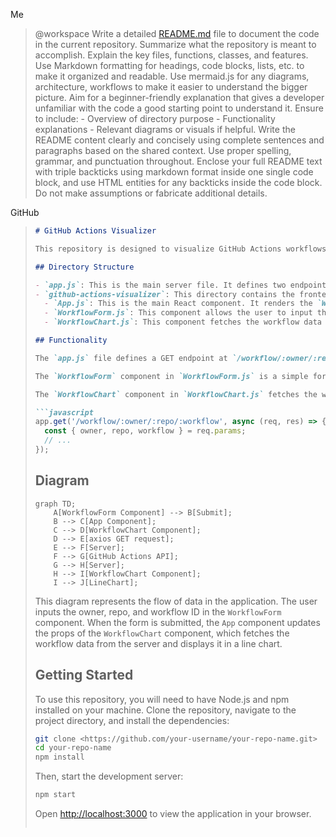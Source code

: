 Me

> @workspace Write a detailed [README.md](http://readme.md/) file to document the code in the current repository. Summarize what the repository is meant to accomplish. Explain the key files, functions, classes, and features. Use Markdown formatting for headings, code blocks, lists, etc. to make it organized and readable. Use mermaid.js for any diagrams, architecture, workflows to make it easier to understand the bigger picture. Aim for a beginner-friendly explanation that gives a developer unfamiliar with the code a good starting point to understand it. Ensure to include: - Overview of directory purpose - Functionality explanations - Relevant diagrams or visuals if helpful. Write the README content clearly and concisely using complete sentences and paragraphs based on the shared context. Use proper spelling, grammar, and punctuation throughout. Enclose your full README text with triple backticks using markdown format inside one single code block, and use HTML entities for any backticks inside the code block. Do not make assumptions or fabricate additional details.
> 

GitHub

> 
> 
> 
> ```markdown
> # GitHub Actions Visualizer
> 
> This repository is designed to visualize GitHub Actions workflows. It fetches data from the GitHub Actions API and displays it in a line chart. The main components of this repository are the `app.js` file, which serves as the backend server, and the `github-actions-visualizer` directory, which contains the frontend React application.
> 
> ## Directory Structure
> 
> - `app.js`: This is the main server file. It defines two endpoints: one for the root URL and one for fetching workflow data.
> - `github-actions-visualizer`: This directory contains the frontend React application. Key files include:
>   - `App.js`: This is the main React component. It renders the `WorkflowForm` and `WorkflowChart` components.
>   - `WorkflowForm.js`: This component allows the user to input the owner, repo, and workflow ID.
>   - `WorkflowChart.js`: This component fetches the workflow data from the server and displays it in a line chart.
> 
> ## Functionality
> 
> The `app.js` file defines a GET endpoint at `/workflow/:owner/:repo/:workflow`. This endpoint fetches workflow data from the GitHub Actions API using the provided owner, repo, and workflow ID. It uses the `axios` library to send the API request and the `GITHUB_TOKEN` environment variable for authentication.
> 
> The `WorkflowForm` component in `WorkflowForm.js` is a simple form that takes the owner, repo, and workflow ID as input. When the form is submitted, it calls the `onSubmit` prop with the input values.
> 
> The `WorkflowChart` component in `WorkflowChart.js` fetches the workflow data from the server when it receives new props. It uses the `axios` library to send the GET request and the `recharts` library to display the data in a line chart.
> 
> ```javascript
> app.get('/workflow/:owner/:repo/:workflow', async (req, res) => {
>   const { owner, repo, workflow } = req.params;
>   // ...
> });
> 
> ```
> 
> ## Diagram
> 
> ```mermaid
> graph TD;
>     A[WorkflowForm Component] --> B[Submit];
>     B --> C[App Component];
>     C --> D[WorkflowChart Component];
>     D --> E[axios GET request];
>     E --> F[Server];
>     F --> G[GitHub Actions API];
>     G --> H[Server];
>     H --> I[WorkflowChart Component];
>     I --> J[LineChart];
> 
> ```
> 
> This diagram represents the flow of data in the application. The user inputs the owner, repo, and workflow ID in the `WorkflowForm` component. When the form is submitted, the `App` component updates the props of the `WorkflowChart` component, which fetches the workflow data from the server and displays it in a line chart.
> 
> ## Getting Started
> 
> To use this repository, you will need to have Node.js and npm installed on your machine. Clone the repository, navigate to the project directory, and install the dependencies:
> 
> ```bash
> git clone <https://github.com/your-username/your-repo-name.git>
> cd your-repo-name
> npm install
> 
> ```
> 
> Then, start the development server:
> 
> ```bash
> npm start
> 
> ```
> 
> Open [http://localhost:3000](http://localhost:3000/) to view the application in your browser.
> 
> ```
> 
> ```
>